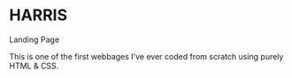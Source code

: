 # HARRIS
Landing Page 

This is one of the first webbages I've ever coded from scratch using purely HTML & CSS.

